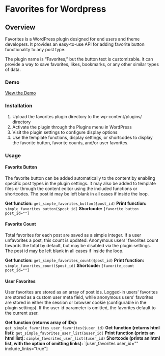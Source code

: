 # Favorites for Wordpress

## Overview

Favorites is a WordPress plugin designed for end users and theme developers. It provides an easy-to-use API for adding favorite button functionality to any post type.

The plugin name is “Favorites,” but the button text is customizable. It can provide a way to save favorites, likes, bookmarks, or any other similar types of data.

### Demo 
[View the Demo](http://favoriteposts.com)


### Installation 
1. Upload the favorites plugin directory to the wp-content/plugins/ directory
2. Activate the plugin through the Plugins menu in WordPress
3. Visit the plugin settings to configure display options
4. Use the template functions, display settings, or shortcodes to display the favorite button, favorite counts, and/or user favorites.


### Usage

#### Favorite Button
The favorite button can be added automatically to the content by enabling specific post types in the plugin settings. It may also be added to template files or through the content editor using the included functions or shortcodes. The post id may be left blank in all cases if inside the loop.

**Get function:** `get_simple_favorites_button($post_id)`
**Print function:** `simple_favorites_button($post_id)`
**Shortcode:** `[favorite_button post_id=""]`

#### Favorite Count
Total favorites for each post are saved as a simple integer. If a user unfavorites a post, this count is updated. Anonymous users' favorites count towards the total by default, but may be disabled via the plugin settings. The post id may be left blank in all cases if inside the loop.

**Get function:** `get_simple_favorites_count($post_id)`
**Print function:** `simple_favorites_count($post_id)`
**Shortcode:** `[favorite_count post_id=""]`

#### User Favorites
User favorites are stored as an array of post ids. Logged-in users' favorites are stored as a custom user meta field, while anonymous users' favorites are stored in either the session or browser cookie (configurable in the plugin settings). If the user id parameter is omitted, the favorites default to the current user.

**Get function (returns array of IDs):** `get_simple_favorites_user_favorites($user_id)`
**Get function (returns html list):** `get_simple_favorites_user_list($user_id)`
**Print function (prints an html list):** `simple_favorites_user_list($user_id)`
**Shortcode (prints an html list, with the option of omitting links):** `[user_favorites user_id="" include_links="true"]
